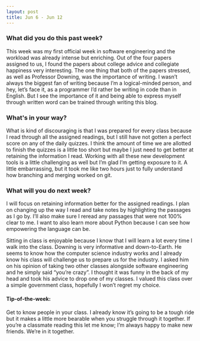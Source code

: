 ```yaml
---
layout: post
title: Jun 6 - Jun 12
---
```

### What did you do this past week? ###
This week was my first official week in software engineering and the workload was already intense but enriching. Out of the four papers assigned to us, I found the papers about college advice and collegiate happiness very interesting. The one thing that both of the papers stressed, as well as Professor Downing, was the importance of writing. I wasn’t always the biggest fan of writing because I’m a logical-minded person, and hey, let’s face it, as a programmer I’d rather be writing in code than in English. But I see the importance of it and being able to express myself through written word can be trained through writing this blog.


### What's in your way? ###
What is kind of discouraging is that I was prepared for every class because I read through all the assigned readings, but I still have not gotten a perfect score on any of the daily quizzes. I think the amount of time we are allotted to finish the quizzes is a little too short but maybe I just need to get better at retaining the information I read. Working with all these new development tools is a little challenging as well but I’m glad I’m getting exposure to it. A little embarrassing, but it took me like two hours just to fully understand how branching and merging worked on git.

### What will you do next week? ###
I will focus on retaining information better for the assigned readings. I plan on changing up the way I read and take notes by highlighting the passages as I go by. I’ll also make sure I reread any passages that were not 100% clear to me. I want to also learn more about Python because I can see how empowering the language can be.

Sitting in class is enjoyable because I know that I will learn a lot every time I walk into the class. Downing is very informative and down-to-Earth. He seems to know how the computer science industry works and I already know his class will challenge us to prepare us for the industry. I asked him on his opinion of taking two other classes alongside software engineering and he simply said “you’re crazy”. I thought it was funny in the back of my head and took his advice to drop one of my classes. I valued this class over a simple government class, hopefully I won’t regret my choice.

#### Tip-of-the-week: ####
Get to know people in your class. I already know it’s going to be a tough ride but it makes a little more bearable when you struggle through it together. If you’re a classmate reading this let me know; I’m always happy to make new friends. We’re in it together.
